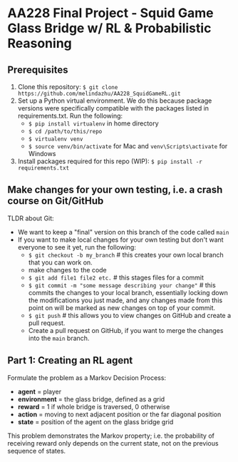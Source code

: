 # AA228 Final Project - Squid Game Glass Bridge w/ RL & Probabilistic Reasoning

## Prerequisites
1. Clone this repository: `$ git clone https://github.com/melindazhu/AA228_SquidGameRL.git`
2. Set up a Python virtual environment. We do this because package versions were specifically compatible with the packages listed in requirements.txt. Run the following: 
    - `$ pip install virtualenv` in home directory
    - `$ cd /path/to/this/repo`
    - `$ virtualenv venv`
    - `$ source venv/bin/activate` for Mac and `venv\Scripts\activate` for Windows
3. Install packages required for this repo (WIP): `$ pip install -r requirements.txt`

## Make changes for your own testing, i.e. a crash course on Git/GitHub
TLDR about Git:
- We want to keep a "final" version on this branch of the code called `main`
- If you want to make local changes for your own testing but don't want everyone to see it yet, run the following:
    - `$ git checkout -b my_branch` # this creates your own local branch that you can work on.
    - make changes to the code
    - `$ git add file1 file2 etc.` # this stages files for a commit
    - `$ git commit -m "some message describing your change"` # this commits the changes to your local branch, essentially locking down the modifications you just made, and any changes made from this point on will be marked as new changes on top of your commit.
    - `$ git push` # this allows you to view changes on GitHub and create a pull request.
    - Create a pull request on GitHub, if you want to merge the changes into the `main` branch.

## Part 1: Creating an RL agent <br>
Formulate the problem as a Markov Decision Process: 
- **agent** = player
- **environment** = the glass bridge, defined as a grid
- **reward** = 1 if whole bridge is traversed, 0 otherwise
- **action** = moving to next adjacent position or the far diagonal position
- **state** = position of the agent on the glass bridge grid

This problem demonstrates the Markov property; i.e. the probability of receiving reward only depends on the current state, not on the previous sequence of states.
